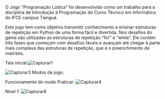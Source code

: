 O Jogo "Programação Lúdica" foi desenvolvido como um trabalho para a disciplina de Introdução à Programação do Curso Técnico em Informática do IFCE campus Tianguá.

Este jogo tem como objetivo transmitir conhecimento e ensinar estruturas de repetição em Python de uma forma fácil e divertida. Nos desafios do game são utilizadas as estruturas de repetição “for” e “while”. Ele contém três fases que começam com desafios fáceis e avançam até chegar à parte mais complexa das estruturas de repetição, que é o preenchimento de matrizes.


Tela inicial:![Capturar1](https://github.com/user-attachments/assets/e7d0d591-7e1e-479f-bd36-792ad5ea6dc5)



![Capturar3](https://github.com/user-attachments/assets/26486386-ab56-4cb0-bc4c-5ae1de393d8e)
Modos de jogo:

Funcionamento do modo Praticar:
![Capturar4](https://github.com/user-attachments/assets/97efd02d-d38c-458c-93a8-9d9812d9094c)

Nível 1:
![Capturar6](https://github.com/user-attachments/assets/ff5da2a5-d99a-4533-84ab-b9ae8893ceb1)




